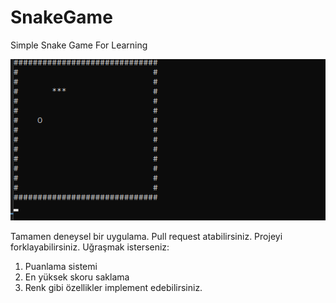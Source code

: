 # SnakeGame
Simple Snake Game For Learning

![Alt Text](https://raw.githubusercontent.com/hkntrt/SnakeGame/main/SnakeGame.gif)

Tamamen deneysel bir uygulama. Pull request atabilirsiniz. Projeyi forklayabilirsiniz. Uğraşmak isterseniz:
1. Puanlama sistemi
2. En yüksek skoru saklama
3. Renk
gibi özellikler implement edebilirsiniz.
